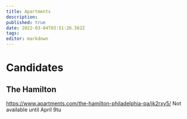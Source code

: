 ```yaml
---
title: Apartments
description: 
published: true
date: 2022-03-04T03:51:26.562Z
tags: 
editor: markdown
---
```


# Candidates	
## The Hamilton
https://www.apartments.com/the-hamilton-philadelphia-pa/jk2rxy5/
Not available until April 9tu